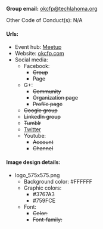 **Group email:** okcfp@techlahoma.org

Other Code of Conduct(s): N/A

#### Urls:
  - Event hub: [Meetup](http://www.meetup.com/OKC-FP/)
  - Website: [okcfp.com](http://okcfp.com/)
  - Social media:
    - Facebook:
      - ~~Group~~
      - ~~Page~~
    - G+:
      - ~~Community~~
      - ~~Organization page~~
      - ~~Profile page~~
    - ~~Google group~~
    - ~~LinkedIn group~~
    - ~~Tumblr~~
    - [Twitter](https://twitter.com/fp_okc)
    - Youtube:
      - ~~Account~~
      - ~~Channel~~

#### Image design details:
- logo_575x575.png
  - Background color: #FFFFFF
  - Graphic colors:
    - #3767A3
    - #759FCE
  - Font:
    - ~~Color:~~
    - ~~Font-family:~~
